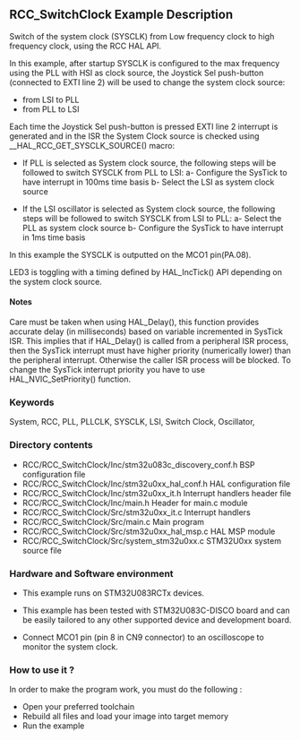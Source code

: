 ## <b>RCC_SwitchClock Example Description</b>

Switch of the system clock (SYSCLK) from Low frequency clock to high frequency clock, using the RCC HAL API.

In this example, after startup SYSCLK is configured to the max frequency using the PLL with
HSI as clock source, the Joystick Sel push-button (connected to EXTI line 2) will be
used to change the system clock source:

- from LSI to PLL
- from PLL to LSI

Each time the Joystick Sel push-button is pressed EXTI line 2 interrupt is generated and in the ISR
the System Clock source is checked using __HAL_RCC_GET_SYSCLK_SOURCE() macro:

- If PLL is selected as System clock source, the following steps will be followed to switch
   SYSCLK from PLL to LSI:
     a- Configure the SysTick to have interrupt in 100ms time basis
     b- Select the LSI as system clock source

- If the LSI oscillator is selected as System clock source, the following steps will be followed to switch
   SYSCLK from LSI to PLL:
     a- Select the PLL as system clock source
     b- Configure the SysTick to have interrupt in 1ms time basis

In this example the SYSCLK is outputted on the MCO1 pin(PA.08).

LED3 is toggling with a timing defined by HAL_IncTick() API depending on the system clock source.

#### <b>Notes</b>

Care must be taken when using HAL_Delay(), this function provides accurate delay (in milliseconds)
      based on variable incremented in SysTick ISR. This implies that if HAL_Delay() is called from
      a peripheral ISR process, then the SysTick interrupt must have higher priority (numerically lower)
      than the peripheral interrupt. Otherwise the caller ISR process will be blocked.
      To change the SysTick interrupt priority you have to use HAL_NVIC_SetPriority() function.
      
### <b>Keywords</b>

System, RCC, PLL, PLLCLK, SYSCLK, LSI, Switch Clock, Oscillator,

### <b>Directory contents</b>

  - RCC/RCC_SwitchClock/Inc/stm32u083c_discovery_conf.h     BSP configuration file
  - RCC/RCC_SwitchClock/Inc/stm32u0xx_hal_conf.h    HAL configuration file
  - RCC/RCC_SwitchClock/Inc/stm32u0xx_it.h          Interrupt handlers header file
  - RCC/RCC_SwitchClock/Inc/main.h                  Header for main.c module  
  - RCC/RCC_SwitchClock/Src/stm32u0xx_it.c          Interrupt handlers
  - RCC/RCC_SwitchClock/Src/main.c                  Main program
  - RCC/RCC_SwitchClock/Src/stm32u0xx_hal_msp.c     HAL MSP module
  - RCC/RCC_SwitchClock/Src/system_stm32u0xx.c      STM32U0xx system source file

### <b>Hardware and Software environment</b> 

  - This example runs on STM32U083RCTx devices.

  - This example has been tested with STM32U083C-DISCO
    board and can be easily tailored to any other supported device
    and development board.

  - Connect MCO1 pin (pin 8 in CN9 connector) to an oscilloscope to monitor the system clock.


### <b>How to use it ?</b> 

In order to make the program work, you must do the following :

 - Open your preferred toolchain
 - Rebuild all files and load your image into target memory
 - Run the example

